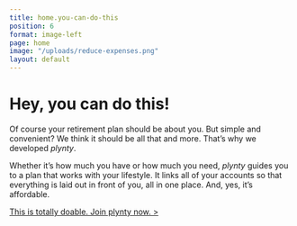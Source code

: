 ```yaml
---
title: home.you-can-do-this
position: 6
format: image-left
page: home
image: "/uploads/reduce-expenses.png"
layout: default
---
```


# Hey, you can do this!
Of course your retirement plan should be about you. But simple and convenient? We think it should be all that and more. That’s why we developed *plynty*.

Whether it’s how much you have or how much you need, *plynty* guides you to a plan that works 
with your lifestyle. It links all of your accounts so that everything is laid out in front of you, all in 
one place. And, yes, it’s affordable.

<a href="/register/">This is totally doable. Join plynty now. ></a>
